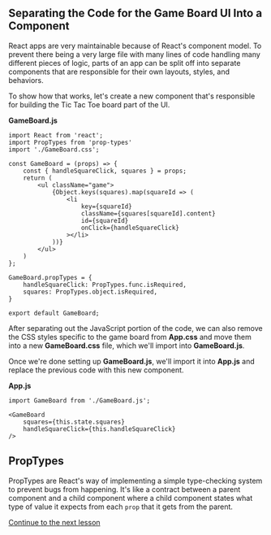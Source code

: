 ## Separating the Code for the Game Board UI Into a Component

React apps are very maintainable because of React's component model. To prevent there being a very large file with many lines of code handling many different pieces of logic, parts of an app can be split off into separate components that are responsible for their own layouts, styles, and behaviors.

To show how that works, let's create a new component that's responsible for building the Tic Tac Toe board part of the UI.

**GameBoard.js**
```
import React from 'react';
import PropTypes from 'prop-types'
import './GameBoard.css';

const GameBoard = (props) => {
    const { handleSquareClick, squares } = props;
    return (
        <ul className="game">
            {Object.keys(squares).map(squareId => (
                <li
                    key={squareId}
                    className={squares[squareId].content}
                    id={squareId}
                    onClick={handleSquareClick}
                ></li>
            ))}
        </ul>
    )
};

GameBoard.propTypes = {
    handleSquareClick: PropTypes.func.isRequired,
    squares: PropTypes.object.isRequired,
}

export default GameBoard;
```

After separating out the JavaScript portion of the code, we can also remove the CSS styles specific to the game board from **App.css** and move them into a new **GameBoard.css** file, which we'll import into **GameBoard.js**.

Once we're done setting up **GameBoard.js**, we'll import it into **App.js** and replace the previous code with this new component.

**App.js**
```
import GameBoard from './GameBoard.js';
```

```
<GameBoard
    squares={this.state.squares}
    handleSquareClick={this.handleSquareClick}
/>
```

## PropTypes
PropTypes are React's way of implementing a simple type-checking system to prevent bugs from happening. It's like a contract between a parent component and a child component where a child component states what type of value it expects from each `prop` that it gets from the parent.

[Continue to the next lesson](https://github.com/joeynguyen/react-tac-toe/blob/master/lessons/lesson-4-alternate-players.md)
